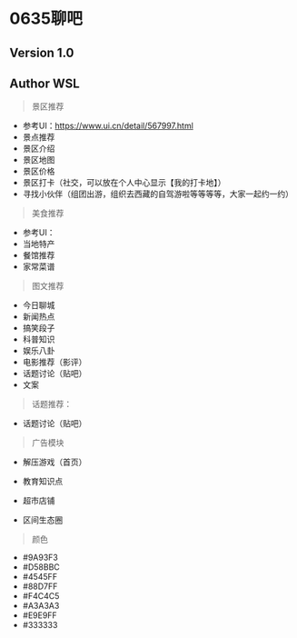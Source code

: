 # 0635聊吧
## Version 1.0
## Author WSL

> 景区推荐
+ 参考UI：https://www.ui.cn/detail/567997.html
+ 景点推荐
+ 景区介绍
+ 景区地图
+ 景区价格
+ 景区打卡（社交，可以放在个人中心显示【我的打卡地】）
+ 寻找小伙伴（组团出游，组织去西藏的自驾游啦等等等等，大家一起约一约）

> 美食推荐
+ 参考UI：
+ 当地特产
+ 餐馆推荐
+ 家常菜谱

> 图文推荐
+ 今日聊城
+ 新闻热点
+ 搞笑段子
+ 科普知识
+ 娱乐八卦
+ 电影推荐（影评）
+ 话题讨论（贴吧）
+ 文案

> 话题推荐：
+ 话题讨论（贴吧）

> 广告模块

+ 解压游戏（首页）

+ 教育知识点

+ 超市店铺

+ 区间生态圈

> 颜色
+ #9A93F3
+ #D58BBC
+ #4545FF
+ #88D7FF
+ #F4C4C5
+ #A3A3A3
+ #E9E9FF
+ #333333